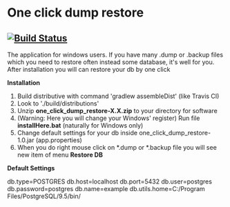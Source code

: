 One click dump restore
===

[![Build Status](https://travis-ci.org/ivan-osipov/one_click_dump_restore.svg?branch=master)](https://travis-ci.org/ivan-osipov/one_click_dump_restore)
---
The application for windows users.
If you have many .dump or .backup files which you need to restore often instead some database, it's well for you.
After installation you will can restore your db by one click

**Installation**

1. Build distributive with command 'gradlew assembleDist' (like Travis CI)
2. Look to './build/distributions'
3. Unzip **one_click_dump_restore-X.X.zip** to your directory for software
4. (Warning: Here you will change your Windows' register)
Run file **installHere.bat** (naturally for Windows only)
5. Change default settings for your db inside one_click_dump_restore-1.0.jar (app.properties)
6. When you do right mouse click on *.dump or *.backup file you will see new item of menu **Restore DB**

**Default Settings**

db.type=POSTGRES
db.host=localhost
db.port=5432
db.user=postgres
db.password=postgres
db.name=example
db.utils.home=C:/Program Files/PostgreSQL/9.5/bin/
